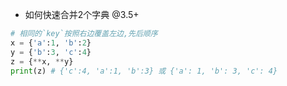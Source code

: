 + 如何快速合并2个字典 @3.5+
```python
# 相同的`key`按照右边覆盖左边,先后顺序
x = {'a':1, 'b':2}
y = {'b':3, 'c':4}
z = {**x, **y}
print(z) # {'c':4, 'a':1, 'b':3} 或 {'a': 1, 'b': 3, 'c': 4}
```
